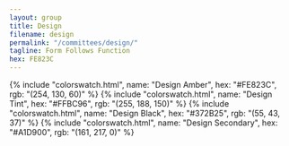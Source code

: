 ```yaml
---
layout: group
title: Design
filename: design
permalink: "/committees/design/"
tagline: Form Follows Function
hex: FE823C
---
```


{% include "colorswatch.html", name: "Design Amber", hex: "#FE823C", rgb: "(254, 130, 60)" %}
{% include "colorswatch.html", name: "Design Tint", hex: "#FFBC96", rgb: "(255, 188, 150)" %}
{% include "colorswatch.html", name: "Design Black", hex: "#372B25", rgb: "(55, 43, 37)" %}
{% include "colorswatch.html", name: "Design Secondary", hex: "#A1D900", rgb: "(161, 217, 0)" %}

